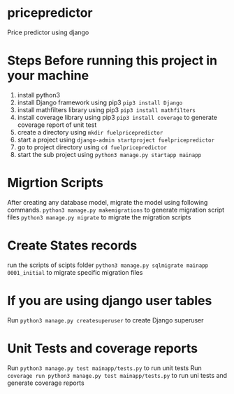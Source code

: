 # pricepredictor

Price predictor using django

# Steps Before running this project in your machine

1.  install python3
2.  install Django framework using pip3 `pip3 install Django`
3.  install mathfilters library using pip3 `pip3 install mathfilters`
4.  install coverage library using pip3 `pip3 install coverage` to generate coverage report of unit test
5.  create a directory using `mkdir fuelpricepredictor`
6.  start a project using `django-admin startproject fuelpricepredictor`
7.  go to project directory using `cd fuelpricepredictor`
8.  start the sub project using `python3 manage.py startapp mainapp`

# Migrtion Scripts

After creating any database model, migrate the model using following commands.
`python3 manage.py makemigrations` to generate migration script files
`python3 manage.py migrate` to migrate the migration scripts

# Create States records

run the scripts of scipts folder
`python3 manage.py sqlmigrate mainapp 0001_initial` to migrate specific migration files

# If you are using django user tables

Run `python3 manage.py createsuperuser` to create Django superuser

# Unit Tests and coverage reports

Run `python3 manage.py test mainapp/tests.py` to run unit tests
Run `coverage run python3 manage.py test mainapp/tests.py` to run uni tests and generate coverage reports
